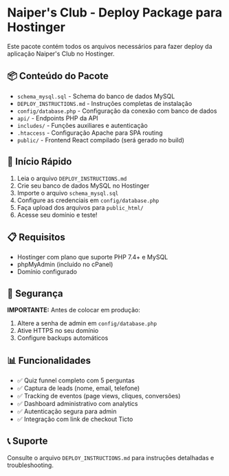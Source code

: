 # Naiper's Club - Deploy Package para Hostinger

Este pacote contém todos os arquivos necessários para fazer deploy da aplicação Naiper's Club no Hostinger.

## 📦 Conteúdo do Pacote

- `schema_mysql.sql` - Schema do banco de dados MySQL
- `DEPLOY_INSTRUCTIONS.md` - Instruções completas de instalação
- `config/database.php` - Configuração da conexão com banco de dados
- `api/` - Endpoints PHP da API
- `includes/` - Funções auxiliares e autenticação
- `.htaccess` - Configuração Apache para SPA routing
- `public/` - Frontend React compilado (será gerado no build)

## 🚀 Início Rápido

1. Leia o arquivo `DEPLOY_INSTRUCTIONS.md`
2. Crie seu banco de dados MySQL no Hostinger
3. Importe o arquivo `schema_mysql.sql`
4. Configure as credenciais em `config/database.php`
5. Faça upload dos arquivos para `public_html/`
6. Acesse seu domínio e teste!

## 📋 Requisitos

- Hostinger com plano que suporte PHP 7.4+ e MySQL
- phpMyAdmin (incluído no cPanel)
- Domínio configurado

## 🔐 Segurança

**IMPORTANTE:** Antes de colocar em produção:

1. Altere a senha de admin em `config/database.php`
2. Ative HTTPS no seu domínio
3. Configure backups automáticos

## 📊 Funcionalidades

- ✅ Quiz funnel completo com 5 perguntas
- ✅ Captura de leads (nome, email, telefone)
- ✅ Tracking de eventos (page views, cliques, conversões)
- ✅ Dashboard administrativo com analytics
- ✅ Autenticação segura para admin
- ✅ Integração com link de checkout Ticto

## 📞 Suporte

Consulte o arquivo `DEPLOY_INSTRUCTIONS.md` para instruções detalhadas e troubleshooting.
